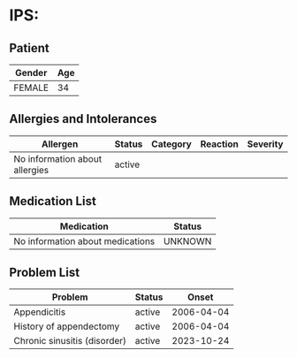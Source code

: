 # IPS:

## Patient

|Gender|Age|
|---|---|
|FEMALE|34|

## Allergies and Intolerances

|Allergen|Status|Category|Reaction|Severity|
|---|---|---|---|---|
|No information about allergies|active||||

## Medication List

|Medication|Status|
|---|---|
|No information about medications|UNKNOWN|

## Problem List

|Problem|Status|Onset|
|---|---|---|
|Appendicitis|active|2006-04-04|
|History of appendectomy|active|2006-04-04|
|Chronic sinusitis (disorder)|active|2023-10-24|
